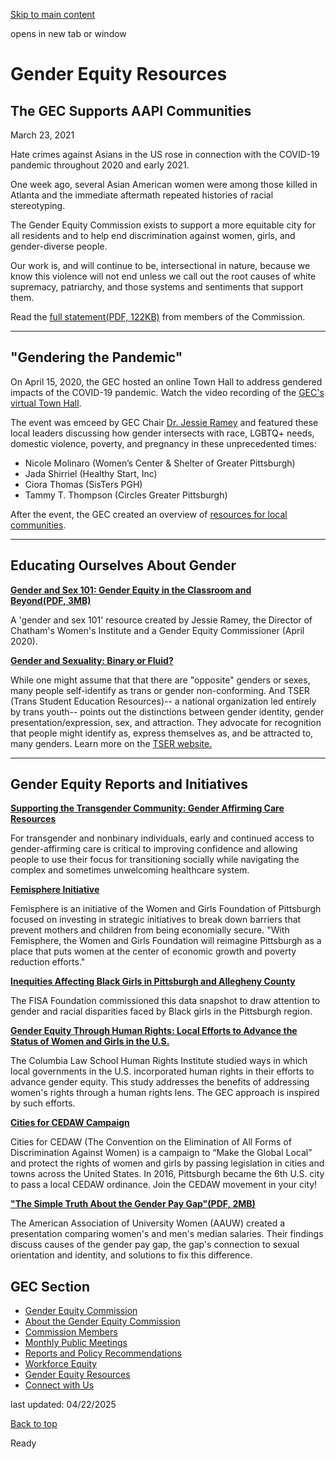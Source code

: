 [Skip to main content](https://www.pittsburghpa.gov/City-Government/Boards-Authorities-Commissions/List-of-Boards-Authorities-Commissions/Gender-Equity-Commission/Gender-Equity-Resources#main-content)

opens in new tab or window

# Gender Equity Resources

## The GEC Supports AAPI Communities

March 23, 2021

Hate crimes against Asians in the US rose in connection with the COVID-19 pandemic throughout 2020 and early 2021.

One week ago, several Asian American women were among those killed in Atlanta and the immediate aftermath repeated histories of racial stereotyping.

The Gender Equity Commission exists to support a more equitable city for all residents and to help end discrimination against women, girls, and gender-diverse people.

Our work is, and will continue to be, intersectional in nature, because we know this violence will not end unless we call out the root causes of white supremacy, patriarchy, and those systems and sentiments that support them.

Read the [full statement(PDF, 122KB)](https://www.pittsburghpa.gov/files/assets/city/v/1/bac/documents/eorc/13617_gec_statement_against_anti-asian_racism_march_2021.pdf) from members of the Commission.

* * *

## "Gendering the Pandemic"

On April 15, 2020, the GEC hosted an online Town Hall to address gendered impacts of the COVID-19 pandemic. Watch the video recording of the [GEC's virtual Town Hall](https://www.dropbox.com/s/hw8l50kf6ayx57e/GEC__PandemicTownHall.mp4?dl=0).

The event was emceed by GEC Chair [Dr. Jessie Ramey](https://chatham.edu/academics/undergraduate/womens-and-gender-studies/faculty/jessie-ramey.html) and featured these local leaders discussing how gender intersects with race, LGBTQ+ needs, domestic violence, poverty, and pregnancy in these unprecedented times:

- Nicole Molinaro (Women’s Center & Shelter of Greater Pittsburgh)
- Jada Shirriel (Healthy Start, Inc)
- Ciora Thomas (SisTers PGH)
- Tammy T. Thompson (Circles Greater Pittsburgh)

After the event, the GEC created an overview of [resources for local communities](https://drive.google.com/file/d/14KgKVjmGJa1GR4aPAUgK8Szpgoo4ugZm/view?usp=sharing).

* * *

## Educating Ourselves About Gender

**[Gender and Sex 101: Gender Equity in the Classroom and Beyond(PDF, 3MB)](https://www.pittsburghpa.gov/files/assets/city/v/1/bac/documents/eorc/9312_sexgender101_digital_2019.pdf)**

A 'gender and sex 101' resource created by Jessie Ramey, the Director of Chatham's Women's Institute and a Gender Equity Commissioner (April 2020).

**[Gender and Sexuality: Binary or Fluid?](https://citiesforcedaw.org/)**

While one might assume that that there are "opposite" genders or sexes, many people self-identify as trans or gender non-conforming. And TSER (Trans Student Education Resources)-- a national organization led entirely by trans youth-- points out the distinctions between gender identity, gender presentation/expression, sex, and attraction. They advocate for recognition that people might identify as, express themselves as, and be attracted to, many genders. Learn more on the [TSER website.](https://www.transstudent.org/)

* * *

## Gender Equity Reports and Initiatives

**[Supporting the Transgender Community: Gender Affirming Care Resources](https://www.registerednursing.org/articles/gender-affirming-care-resources/)**

For transgender and nonbinary individuals, early and continued access to gender-affirming care is critical to improving confidence and allowing people to use their focus for transitioning socially while navigating the complex and sometimes unwelcoming healthcare system.

**[Femisphere Initiative](https://wgfpa.org/wp-content/uploads/2017/08/Femisphere-Phase-One-Presentation-September-2016-combined-3.pdf)**

Femisphere is an initiative of the Women and Girls Foundation of Pittsburgh focused on investing in strategic initiatives to break down barriers that prevent mothers and children from being economially secure. "With Femisphere, the Women and Girls Foundation will reimagine Pittsburgh as a place that puts women at the center of economic growth and poverty reduction efforts."

**[Inequities Affecting Black Girls in Pittsburgh and Allegheny County](https://insite24.com/fisa/publications/inequities-data-snapshot/index.html)**

The FISA Foundation commissioned this data snapshot to draw attention to gender and racial disparities faced by Black girls in the Pittsburgh region.

**[Gender Equity Through Human Rights: Local Efforts to Advance the Status of Women and Girls in the U.S.](https://www.law.columbia.edu/sites/default/files/microsites/human-rights-institute/gender_equity_through_human_rights_for_publication.pdf)**

The Columbia Law School Human Rights Institute studied ways in which local governments in the U.S. incorporated human rights in their efforts to advance gender equity. This study addresses the benefits of addressing women's rights through a human rights lens. The GEC approach is inspired by such efforts.

**[Cities for CEDAW Campaign](https://citiesforcedaw.org/)**

Cities for CEDAW (The Convention on the Elimination of All Forms of Discrimination Against Women) is a campaign to “Make the Global Local” and protect the rights of women and girls by passing legislation in cities and towns across the United States. In 2016, Pittsburgh became the 6th U.S. city to pass a local CEDAW ordinance. Join the CEDAW movement in your city!

**["The Simple Truth About the Gender Pay Gap"(PDF, 2MB)](https://www.pittsburghpa.gov/files/assets/city/v/1/bac/documents/eorc/1915_thesimpletruthfall2017-nsa.pdf)**

The American Association of University Women (AAUW) created a presentation comparing women's and men's median salaries. Their findings discuss causes of the gender pay gap, the gap's connection to sexual orientation and identity, and solutions to fix this difference.

## GEC Section

- [Gender Equity Commission](https://www.pittsburghpa.gov/City-Government/Boards-Authorities-Commissions/List-of-Boards-Authorities-Commissions/Gender-Equity-Commission)
- [About the Gender Equity Commission](https://www.pittsburghpa.gov/City-Government/Boards-Authorities-Commissions/List-of-Boards-Authorities-Commissions/Gender-Equity-Commission/About-the-Gender-Equity-Commission)
- [Commission Members](https://www.pittsburghpa.gov/City-Government/Boards-Authorities-Commissions/List-of-Boards-Authorities-Commissions/Gender-Equity-Commission/Commission-Members)
- [Monthly Public Meetings](https://www.pittsburghpa.gov/City-Government/Boards-Authorities-Commissions/List-of-Boards-Authorities-Commissions/Gender-Equity-Commission/Monthly-Public-Meetings)
- [Reports and Policy Recommendations](https://www.pittsburghpa.gov/City-Government/Boards-Authorities-Commissions/List-of-Boards-Authorities-Commissions/Gender-Equity-Commission/Reports-and-Policy-Recommendations)
- [Workforce Equity](https://www.pittsburghpa.gov/City-Government/Boards-Authorities-Commissions/List-of-Boards-Authorities-Commissions/Gender-Equity-Commission/Workforce-Equity)
- [Gender Equity Resources](https://www.pittsburghpa.gov/City-Government/Boards-Authorities-Commissions/List-of-Boards-Authorities-Commissions/Gender-Equity-Commission/Gender-Equity-Resources)
- [Connect with Us](https://www.pittsburghpa.gov/City-Government/Boards-Authorities-Commissions/List-of-Boards-Authorities-Commissions/Gender-Equity-Commission/Connect-with-Us)

last updated: 04/22/2025

[Back to top](https://www.pittsburghpa.gov/City-Government/Boards-Authorities-Commissions/List-of-Boards-Authorities-Commissions/Gender-Equity-Commission/Gender-Equity-Resources#body-top)

Ready

